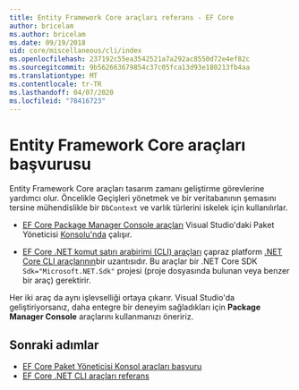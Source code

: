 ```yaml
---
title: Entity Framework Core araçları referans - EF Core
author: bricelam
ms.author: bricelam
ms.date: 09/19/2018
uid: core/miscellaneous/cli/index
ms.openlocfilehash: 237192c55ea3542521a7a292ac8550d72e4ef82c
ms.sourcegitcommit: 9b562663679854c37c05fca13d93e180213fb4aa
ms.translationtype: MT
ms.contentlocale: tr-TR
ms.lasthandoff: 04/07/2020
ms.locfileid: "78416723"
---
```

# <a name="entity-framework-core-tools-reference"></a>Entity Framework Core araçları başvurusu

Entity Framework Core araçları tasarım zamanı geliştirme görevlerine yardımcı olur. Öncelikle Geçişleri yönetmek ve bir veritabanının şemasını tersine mühendislikle bir `DbContext` ve varlık türlerini iskelek için kullanılırlar.

* [EF Core Package Manager Console araçları](powershell.md) Visual Studio'daki Paket Yöneticisi [Konsolu'nda](https://docs.microsoft.com/nuget/tools/package-manager-console) çalışır.

* [EF Core .NET komut satırı arabirimi (CLI) araçları](dotnet.md) çapraz platform [.NET Core CLI araçlarının](https://docs.microsoft.com/dotnet/core/tools/)bir uzantısıdır. Bu araçlar bir .NET Core SDK `Sdk="Microsoft.NET.Sdk"` projesi (proje dosyasında bulunan veya benzer bir araç) gerektirir.

Her iki araç da aynı işlevselliği ortaya çıkarır. Visual Studio'da geliştiriyorsanız, daha entegre bir deneyim sağladıkları için **Package Manager Console** araçlarını kullanmanızı öneririz.

## <a name="next-steps"></a>Sonraki adımlar

* [EF Core Paket Yöneticisi Konsol araçları başvuru](powershell.md)
* [EF Core .NET CLI araçları referans](dotnet.md)

